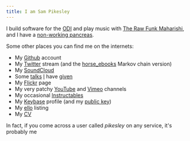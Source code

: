 ```yaml
---
title: I am Sam Pikesley
---
```


I build software for the [ODI](http://theodi.org/team/sam-pikesley) and play music with [The Raw Funk Maharishi](http://rawfunkmaharishi.uk), and I have a [non-working pancreas](http://www.diabetes.org.uk/Guide-to-diabetes/What-is-diabetes/What-is-Type-1-diabetes/).

Some other places you can find me on the internets:

* My [Github](https://github.com/pikesley) account
* My [Twitter](https://twitter.com/pikesley) stream (and the [horse_ebooks](https://twitter.com/pikesley_ebooks) Markov chain version)
* My [SoundCloud](https://soundcloud.com/pikesley)
* Some [talks](https://www.youtube.com/watch?v=JCix1XW329gv "The story of the Arsebees") [I](https://www.youtube.com/watch?v=Qt_J0jNqtZg "Vandalising your Github commit history") have [given](https://www.youtube.com/watch?v=Dyg5tzi-H4s&feature=youtu.be&t=34m40s "My shed has an API")
* My [Flickr](http://www.flickr.com/photos/pikesley/) page
* My very patchy [YouTube](https://www.youtube.com/channel/UCCYo3iwj5qVfM1H_lB1MplQ) and [Vimeo](https://vimeo.com/pikesley) channels
* My occasional [Instructables](http://www.instructables.com/member/pikesley?show=INSTRUCTABLES)
* My [Keybase](https://keybase.io/pikesley) profile (and my [public key](https://keybase.io/pikesley/key.asc))
* My [ello](https://www.youtube.com/watch?v=dQw4w9WgXcQ) listing
* My [CV](cv)

In fact, if you come across a user called _pikesley_ on any service, it's probably me
